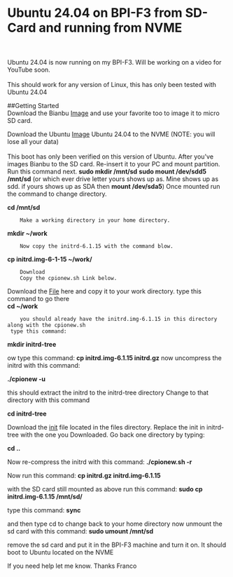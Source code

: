 # Ubuntu 24.04 on BPI-F3 from SD-Card and running from NVME

<br>
<br>
Ubuntu 24.04 is now running on my BPI-F3. Will be working on a video for YouTube soon.
<br>
<br>
This should work for any version of Linux, this has only been tested with Ubuntu 24.04<br>

##Getting Started
<br>
Download the Bianbu [Image](https://drive.google.com/file/d/1WsmhTV6EIBS-wwhl4kwgR_v_N9DgiJ-C/view?usp=drive_link) and use your favorite too to image it to micro SD card. 

Download the Ubuntu [Image](https://cdimage.ubuntu.com/releases/noble/release/ubuntu-24.04-live-server-riscv64.img.gz) Ubuntu 24.04 to the NVME  (NOTE: you will lose all your data) <br> 
<br>
This boot has only been verified on this version of Ubuntu.
After you've images Bianbu to the SD card. Re-insert it to your PC and mount partition. Run this command next.
        **sudo mkdir /mnt/sd**
        **sudo mount /dev/sdd5 /mnt/sd** (or which ever drive letter yours shows up as. Mine shows up as sdd. if yours shows up as SDA then **mount /dev/sda5**)
          Once mounted run the command to change directory.

**cd /mnt/sd**

        Make a working directory in your home directory.

**mkdir ~/work**

        Now copy the initrd-6.1.15 with the command blow.
**cp initrd.img-6-1-15 ~/work/**

        Download
        Copy the cpionew.sh Link below.
Download the [File](https://github.com/rcman/BPI-F3/blob/main/cpio/cpionew.sh) here and copy it to your work directory.
       type this command to go there<br>
**cd ~/work**

        you should already have the initrd.img-6.1.15 in this directory along with the cpionew.sh
     type this command: 
**mkdir initrd-tree**

ow type this command: 
**cp initrd.img-6.1.15 initrd.gz**
         now uncompress the initrd with this command: 

**./cpionew -u**

this should extract the initrd to the initrd-tree directory
Change to that directory with this command

**cd initrd-tree**

Download the [init](https://github.com/rcman/BPI-F3/blob/main/files/init) file located in the files directory. Replace the init in initrd-tree with the one you Downloaded. Go back one directory by typing:

**cd ..**

Now re-compress the initrd with this command: 
**./cpionew.sh -r**

Now run this command: 
**cp initrd.gz initrd.img-6.1.15**

with the SD card still mounted as above run this command: 
**sudo cp initrd.img-6.1.15 /mnt/sd/**

type this command: 
**sync**

and then type cd to change back to your home directory
now unmount the sd card with this command:
**sudo umount /mnt/sd** 

remove the sd card and put it in the BPI-F3 machine and turn it on. It should boot to Ubuntu located on the NVME
 
If you need help let me know.
Thanks
Franco
